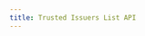 ```yaml
---
title: Trusted Issuers List API
---
```


<swagger-ui src="https://raw.githubusercontent.com/FIWARE/trusted-issuers-list/refs/tags/0.0.2/api/trusted-issuers-list.yaml"/>

